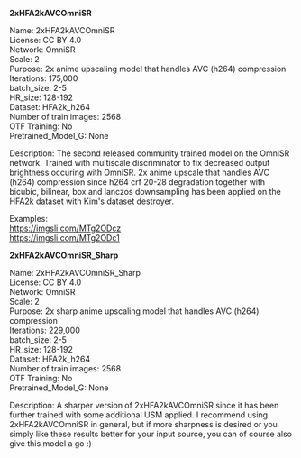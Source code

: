 **2xHFA2kAVCOmniSR**

Name: 2xHFA2kAVCOmniSR  
License: CC BY 4.0  
Network: OmniSR  
Scale: 2  
Purpose: 2x anime upscaling model that handles AVC (h264) compression   
Iterations: 175,000  
batch_size: 2-5  
HR_size: 128-192  
Dataset: HFA2k_h264  
Number of train images: 2568  
OTF Training: No  
Pretrained_Model_G: None  

Description: The second released community trained model on the OmniSR network. Trained with multiscale discriminator to fix decreased output brightness occuring with OmniSR. 2x anime upscale that handles AVC (h264) compression since h264 crf 20-28 degradation together with bicubic, bilinear, box and lanczos downsampling has been applied on the HFA2k dataset with Kim's dataset destroyer.  

Examples:  
https://imgsli.com/MTg2ODcz  
https://imgsli.com/MTg2ODc1  



**2xHFA2kAVCOmniSR_Sharp**

Name: 2xHFA2kAVCOmniSR_Sharp  
License: CC BY 4.0  
Network: OmniSR  
Scale: 2  
Purpose: 2x sharp anime upscaling model that handles AVC (h264) compression   
Iterations: 229,000  
batch_size: 2-5  
HR_size: 128-192  
Dataset: HFA2k_h264  
Number of train images: 2568  
OTF Training: No  
Pretrained_Model_G: None  

Description: A sharper version of 2xHFA2kAVCOmniSR since it has been further trained with some additional USM applied. I recommend using 2xHFA2kAVCOmniSR in general, but if more sharpness is desired or you simply like these results better for your input source, you can of course also give this model a go :)
